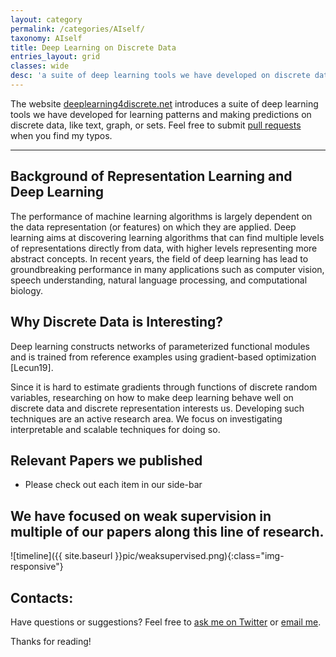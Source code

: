 ```yaml
---
layout: category
permalink: /categories/AIself/
taxonomy: AIself
title: Deep Learning on Discrete Data
entries_layout: grid
classes: wide
desc: 'a suite of deep learning tools we have developed on discrete data'
---
```


<div>
  The website <a href="http://deeplearning4discrete.net/">deeplearning4discrete.net</a> introduces a suite of
    deep learning tools we have developed for learning patterns and making predictions on discrete 
    data, like text, graph, or sets.  Feel free to submit <a href="https://github.com/QData/deeplearning4discrete-web">pull requests</a> when you find my typos.

</div>

<hr>


## Background of Representation Learning and Deep Learning

The performance of machine learning algorithms is largely dependent on the
 data representation (or features) on which they are
applied. Deep learning aims at discovering learning algorithms that can
find multiple levels of representations directly from data, with higher
levels representing more abstract concepts. In recent years,
the field of deep learning has lead to groundbreaking performance in many applications such as computer vision, speech understanding, natural language processing, and computational biology.


## Why Discrete Data is Interesting? 

Deep learning constructs networks of parameterized functional modules and is trained  from reference examples using gradient-based optimization [Lecun19]. 

Since it is hard to estimate gradients through functions of discrete random variables, researching on how to make deep learning 
behave well on discrete data and discrete representation interests us. 
Developing such techniques are an active research area. We focus on investigating interpretable and scalable techniques for doing so.


## Relevant Papers we published 

+ Please check out each item in our side-bar


## We have focused on weak supervision in multiple of our papers along this line of research. 

![timeline]({{ site.baseurl }}pic/weaksupervised.png){:class="img-responsive"}


## Contacts:
Have questions or suggestions? Feel free to [ask me on Twitter](https://twitter.com/Qdatalab) or [email me](http://www.cs.virginia.edu/yanjun/).

Thanks for reading!


<!--
<h1> Blog Posts </h1>

<hr>

<div class="posts">

  {% for post in site.posts  %}

  <div class="post">
    <h1 class="post-title">
      <a href="{{ site.baseurl }}{{ post.url }}">
        {{ post.title }}
      </a>
    </h1>

    <span class="post-date">{{ post.date | date_to_string }}</span>

    {{ post.content }}
  </div>
  {% endfor %}
</div>
-->
